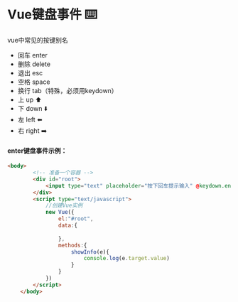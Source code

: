 ﻿# Vue键盘事件 ⌨️
vue中常见的按键别名

 - 回车	enter
 - 删除	delete
 - 退出	esc
 - 空格 space
 - 换行	tab（特殊，必须用keydown）
 - 上	up ⬆️
 - 下	down ⬇️
 - 左	left ⬅️
 - 右	right ➡️

#### enter键盘事件示例：
```html
<body>
		<!-- 准备一个容器 -->
		<div id="root">
			<input type="text" placeholder="按下回车提示输入" @keydown.enter="showInfo">
		</div>
		<script type="text/javascript">
			//创建Vue实例
			new Vue({
				el:"#root", 
				data:{
					
				},
				methods:{
					showInfo(e){
						console.log(e.target.value)
					}
				}
			})
		</script>
	</body>
```

